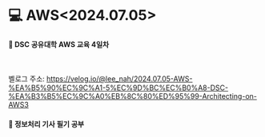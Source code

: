<h1>💻 AWS<2024.07.05></h1>
<h4>📖 DSC 공유대학 AWS 교육 4일차 <br></h4><br>

벨로그 주소: 
https://velog.io/@lee_nah/2024.07.05-AWS-%EA%B5%90%EC%9C%A1-5%EC%9D%BC%EC%B0%A8-DSC-%EA%B3%B5%EC%9C%A0%EB%8C%80%ED%95%99-Architecting-on-AWS3

<h4>📖 정보처리 기사 필기 공부 <br></h4><br>
